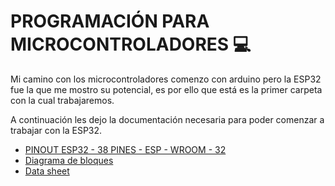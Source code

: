# PROGRAMACIÓN PARA MICROCONTROLADORES :computer:
Mi camino con los microcontroladores comenzo con arduino pero la ESP32 fue la que me mostro su potencial, es por ello que está es la primer carpeta con
la cual trabajaremos.

A continuación les dejo la documentación necesaria para poder comenzar a trabajar con la ESP32.

<ul>
    <li><a href="https://uelectronics.com/wp-content/uploads/2019/10/AR1191-ESP32-38-Pin-Pinout.jpg">PINOUT ESP32 - 38 PINES - ESP - WROOM - 32</a></li>
    <li><a href="https://es.wikipedia.org/wiki/ESP32#/media/Archivo:Espressif_ESP32_Chip_Function_Block_Diagram.svg">Diagrama de bloques</a></li>
    <li><a href="https://www.espressif.com/sites/default/files/documentation/esp32_datasheet_en.pdf">Data sheet</a></li>
</ul>